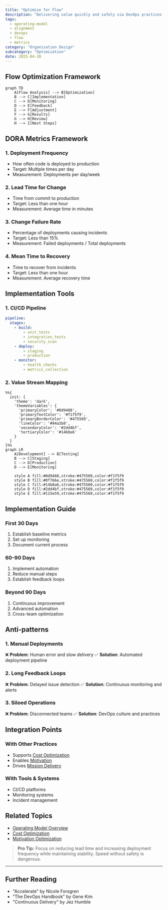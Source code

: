```yaml
---
title: "Optimise for Flow"
description: "Delivering value quickly and safely via DevOps practices."
tags:
  - operating-model
  - alignment
  - devops
  - flow
  - metrics
category: "Organisation Design"
subcategory: "Optimization"
date: 2025-04-30
---
```


## Flow Optimization Framework

```mermaid
graph TD
    A[Flow Analysis] --> B[Optimization]
    B --> C[Implementation]
    C --> D[Monitoring]
    D --> E[Feedback]
    E --> F[Adjustment]
    F --> G[Results]
    G --> H[Review]
    H --> I[Next Steps]
```

## DORA Metrics Framework

### 1. Deployment Frequency
- How often code is deployed to production
- Target: Multiple times per day
- Measurement: Deployments per day/week

### 2. Lead Time for Change
- Time from commit to production
- Target: Less than one hour
- Measurement: Average time in minutes

### 3. Change Failure Rate
- Percentage of deployments causing incidents
- Target: Less than 15%
- Measurement: Failed deployments / Total deployments

### 4. Mean Time to Recovery
- Time to recover from incidents
- Target: Less than one hour
- Measurement: Average recovery time

## Implementation Tools

### 1. CI/CD Pipeline
```yaml
pipeline:
  stages:
    - build:
        - unit_tests
        - integration_tests
        - security_scan
    - deploy:
        - staging
        - production
    - monitor:
        - health_checks
        - metrics_collection
```

### 2. Value Stream Mapping
```mermaid
%%{
  init: {
    'theme': 'dark',
    'themeVariables': {
      'primaryColor': '#0d9488',
      'primaryTextColor': '#f1f5f9',
      'primaryBorderColor': '#475569',
      'lineColor': '#94a3b8',
      'secondaryColor': '#2dd4bf',
      'tertiaryColor': '#14b8a6'
    }
  }
}%%
graph LR
    A[Development] --> B[Testing]
    B --> C[Staging]
    C --> D[Production]
    D --> E[Monitoring]

    style A fill:#0d9488,stroke:#475569,color:#f1f5f9
    style B fill:#0f766e,stroke:#475569,color:#f1f5f9
    style C fill:#14b8a6,stroke:#475569,color:#f1f5f9
    style D fill:#2dd4bf,stroke:#475569,color:#f1f5f9
    style E fill:#115e59,stroke:#475569,color:#f1f5f9
```

## Implementation Guide

### First 30 Days
1. Establish baseline metrics
2. Set up monitoring
3. Document current process

### 60-90 Days
1. Implement automation
2. Reduce manual steps
3. Establish feedback loops

### Beyond 90 Days
1. Continuous improvement
2. Advanced automation
3. Cross-team optimization

## Anti-patterns

### 1. Manual Deployments
❌ **Problem**: Human error and slow delivery
✅ **Solution**: Automated deployment pipeline

### 2. Long Feedback Loops
❌ **Problem**: Delayed issue detection
✅ **Solution**: Continuous monitoring and alerts

### 3. Siloed Operations
❌ **Problem**: Disconnected teams
✅ **Solution**: DevOps culture and practices

## Integration Points

### With Other Practices
- Supports [Cost Optimization](optimise-cost)
- Enables [Motivation](optimise-motivation)
- Drives [Mission Delivery](mission-objectives)

### With Tools & Systems
- CI/CD platforms
- Monitoring systems
- Incident management

## Related Topics
- [Operating Model Overview](operating_alignment_model_wiki)
- [Cost Optimization](optimise-cost)
- [Motivation Optimization](optimise-motivation)

> **Pro Tip:** Focus on reducing lead time and increasing deployment frequency while maintaining stability. Speed without safety is dangerous.

---

## Further Reading
- "Accelerate" by Nicole Forsgren
- "The DevOps Handbook" by Gene Kim
- "Continuous Delivery" by Jez Humble
